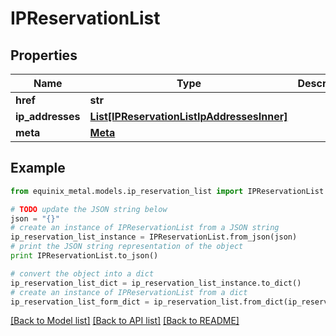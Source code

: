 # IPReservationList


## Properties
Name | Type | Description | Notes
------------ | ------------- | ------------- | -------------
**href** | **str** |  | [optional] 
**ip_addresses** | [**List[IPReservationListIpAddressesInner]**](IPReservationListIpAddressesInner.md) |  | [optional] 
**meta** | [**Meta**](Meta.md) |  | [optional] 

## Example

```python
from equinix_metal.models.ip_reservation_list import IPReservationList

# TODO update the JSON string below
json = "{}"
# create an instance of IPReservationList from a JSON string
ip_reservation_list_instance = IPReservationList.from_json(json)
# print the JSON string representation of the object
print IPReservationList.to_json()

# convert the object into a dict
ip_reservation_list_dict = ip_reservation_list_instance.to_dict()
# create an instance of IPReservationList from a dict
ip_reservation_list_form_dict = ip_reservation_list.from_dict(ip_reservation_list_dict)
```
[[Back to Model list]](../README.md#documentation-for-models) [[Back to API list]](../README.md#documentation-for-api-endpoints) [[Back to README]](../README.md)


